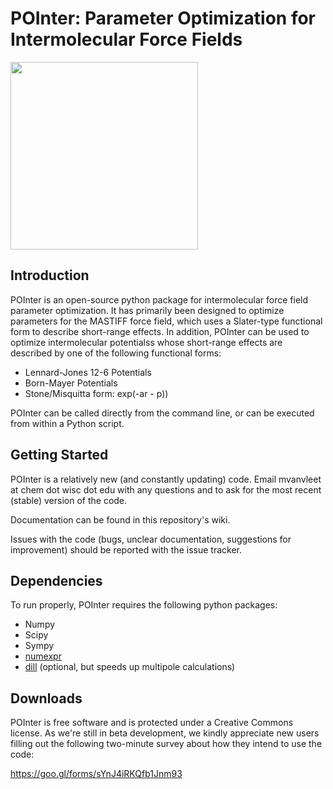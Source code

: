 # POInter: Parameter Optimization for Intermolecular Force Fields


<img src="http://www.clipartpal.com/_thumbs/pd/animal/dog/pointer_3.png" width="300" >

Introduction
------------
POInter is an open-source python package for intermolecular force field parameter optimization. 
It has primarily been designed to optimize parameters for the MASTIFF force field, which 
uses a Slater-type functional form to describe short-range effects. In addition, 
POInter can be used to optimize intermolecular potentialss whose short-range effects are 
described by one of the following functional forms:

* Lennard-Jones 12-6 Potentials
* Born-Mayer Potentials
* Stone/Misquitta form: exp(-ar - p))

POInter can be called directly from the command line, or can be executed from within a Python script.


Getting Started
---------------
POInter is a relatively new (and constantly updating) code. 
Email mvanvleet at chem dot wisc dot edu
with any questions and to ask for the most recent (stable) version of the code.

Documentation can be found in this repository's wiki.

Issues with the code (bugs, unclear documentation, suggestions for improvement)
should be reported with the issue tracker.


Dependencies
------------
To run properly, POInter requires the following python packages:

* Numpy
* Scipy
* Sympy
* [numexpr](https://github.com/pydata/numexpr)
* [dill](https://github.com/uqfoundation/dill) (optional, but speeds up multipole calculations)

Downloads
---------
POInter is free software and is protected under a Creative Commons license. As we're still in beta development,
we kindly appreciate new users filling out the following two-minute survey about how they intend to use the code:

https://goo.gl/forms/sYnJ4iRKQfb1Jnm93

